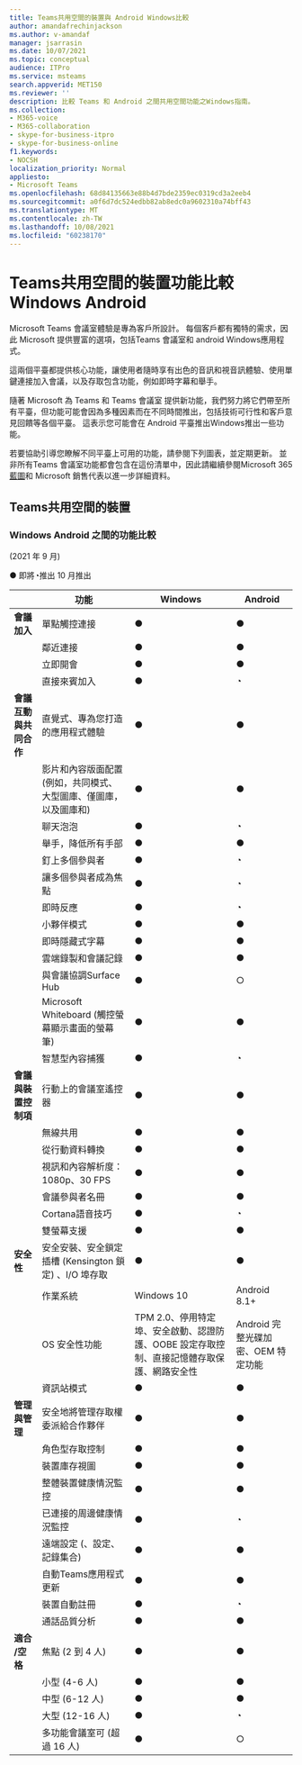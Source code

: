 ```yaml
---
title: Teams共用空間的裝置與 Android Windows比較
author: amandafrechinjackson
ms.author: v-amandaf
manager: jsarrasin
ms.date: 10/07/2021
ms.topic: conceptual
audience: ITPro
ms.service: msteams
search.appverid: MET150
ms.reviewer: ''
description: 比較 Teams 和 Android 之間共用空間功能之Windows指南。
ms.collection:
- M365-voice
- M365-collaboration
- skype-for-business-itpro
- skype-for-business-online
f1.keywords:
- NOCSH
localization_priority: Normal
appliesto:
- Microsoft Teams
ms.openlocfilehash: 68d84135663e88b4d7bde2359ec0319cd3a2eeb4
ms.sourcegitcommit: a0f6d7dc524edbb82ab8edc0a9602310a74bff43
ms.translationtype: MT
ms.contentlocale: zh-TW
ms.lasthandoff: 10/08/2021
ms.locfileid: "60238170"
---
```

# <a name="teams-devices-for-shared-spaces-feature-comparison-between-windows-and-android"></a>Teams共用空間的裝置功能比較Windows Android 
Microsoft Teams 會議室體驗是專為客戶所設計。 每個客戶都有獨特的需求，因此 Microsoft 提供豐富的選項，包括Teams 會議室和 android Windows應用程式。 

這兩個平臺都提供核心功能，讓使用者隨時享有出色的音訊和視音訊體驗、使用單鍵連接加入會議，以及存取包含功能，例如即時字幕和舉手。 

隨著 Microsoft 為 Teams 和 Teams 會議室 提供新功能，我們努力將它們帶至所有平臺，但功能可能會因為多種因素而在不同時間推出，包括技術可行性和客戶意見回饋等各個平臺。 這表示您可能會在 Android 平臺推出Windows推出一些功能。 

若要協助引導您瞭解不同平臺上可用的功能，請參閱下列圖表，並定期更新。 並非所有Teams 會議室功能都會包含在這份清單中，因此請繼續參閱Microsoft 365[藍圖](https://www.microsoft.com/en-us/microsoft-365/roadmap)和 Microsoft 銷售代表以進一步詳細資料。    

## <a name="teams-devices-for-shared-spaces"></a>Teams共用空間的裝置
### <a name="feature-comparison-between-windows-and-android"></a>Windows Android 之間的功能比較
 (2021 年 9 月)  
    
● 即將◔推出 10 月推出

||功能 |Windows|Android|
|-----------------------|---------|--------|--------|
|**會議加入**|單點觸控連接 |●  |● |
||鄰近連接 |●  |● |
||立即開會 |●  |● |
||直接來賓加入 |●  |◔ |
|**會議互動與共同合作**|直覺式、專為您打造的應用程式體驗 |●  |● |
||影片和內容版面配置 (例如，共同模式、大型圖庫、僅圖庫，以及圖庫和)  |●  |● |
||聊天泡泡|● |◔ |
||舉手，降低所有手部 |●  |● |
||釘上多個參與者 |●  |◔ |
||讓多個參與者成為焦點 |● |◔ |
||即時反應 |●  |◔ |
||小夥伴模式 |● |● |
||即時隱藏式字幕 |●  |● |
||雲端錄製和會議記錄 |●  |● |
||與會議協調Surface Hub |● |○ |
||Microsoft Whiteboard (觸控螢幕顯示畫面的螢幕筆)  |●  |● |
||智慧型內容捕獲 |●  |◔ |
|**會議與裝置控制項**|行動上的會議室遙控器 |●  |● |
||無線共用 |●  |● |
||從行動資料轉換 |●  |● |
||視訊和內容解析度：1080p、30 FPS |●  |● |
||會議參與者名冊 |●  |● |
||Cortana語音技巧 |●  |◔ |
||雙螢幕支援 |●  |● |
|**安全性**|安全安裝、安全鎖定插槽 (Kensington 鎖定) 、I/O 埠存取 |●  |● |
||作業系統 |Windows 10  |Android 8.1+ |
||OS 安全性功能 |TPM 2.0、停用特定埠、安全啟動、認證防護、OOBE 設定存取控制、直接記憶體存取保護、網路安全性 |Android 完整光碟加密、OEM 特定功能 |
||資訊站模式 |●  |● |
|**管理與管理**|安全地將管理存取權委派給合作夥伴 |●  |● |
||角色型存取控制 |●  |● |
||裝置庫存視圖 |●  |● |
||整體裝置健康情況監控 |●  |● |
||已連接的周邊健康情況監控 |●  |◔ |
||遠端設定 (、設定、記錄集合)  |●  |● |
||自動Teams應用程式更新 |●  |● |
||裝置自動註冊 |● |◔ |
||通話品質分析 |●  |● |
|**適合 /空格**|焦點 (2 到 4 人)  |●  |● |
||小型 (4-6 人)  |●  |● |
||中型 (6-12 人)  |●  |● |
||大型 (12-16 人)  |●  |◔ |
||多功能會議室可 (超過 16 人)  |●  |○ |
